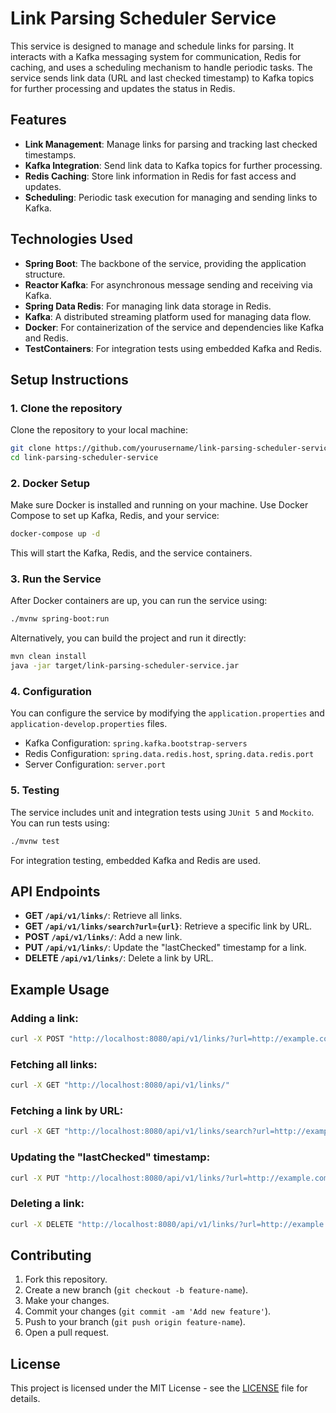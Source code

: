 
# Link Parsing Scheduler Service

This service is designed to manage and schedule links for parsing. It interacts with a Kafka messaging system for communication, Redis for caching, and uses a scheduling mechanism to handle periodic tasks. The service sends link data (URL and last checked timestamp) to Kafka topics for further processing and updates the status in Redis.

## Features
- **Link Management**: Manage links for parsing and tracking last checked timestamps.
- **Kafka Integration**: Send link data to Kafka topics for further processing.
- **Redis Caching**: Store link information in Redis for fast access and updates.
- **Scheduling**: Periodic task execution for managing and sending links to Kafka.
  
## Technologies Used
- **Spring Boot**: The backbone of the service, providing the application structure.
- **Reactor Kafka**: For asynchronous message sending and receiving via Kafka.
- **Spring Data Redis**: For managing link data storage in Redis.
- **Kafka**: A distributed streaming platform used for managing data flow.
- **Docker**: For containerization of the service and dependencies like Kafka and Redis.
- **TestContainers**: For integration tests using embedded Kafka and Redis.

## Setup Instructions

### 1. Clone the repository
Clone the repository to your local machine:

```bash
git clone https://github.com/yourusername/link-parsing-scheduler-service.git
cd link-parsing-scheduler-service
```

### 2. Docker Setup
Make sure Docker is installed and running on your machine. Use Docker Compose to set up Kafka, Redis, and your service:

```bash
docker-compose up -d
```

This will start the Kafka, Redis, and the service containers.

### 3. Run the Service
After Docker containers are up, you can run the service using:

```bash
./mvnw spring-boot:run
```

Alternatively, you can build the project and run it directly:

```bash
mvn clean install
java -jar target/link-parsing-scheduler-service.jar
```

### 4. Configuration
You can configure the service by modifying the `application.properties` and `application-develop.properties` files.

- Kafka Configuration: `spring.kafka.bootstrap-servers`
- Redis Configuration: `spring.data.redis.host`, `spring.data.redis.port`
- Server Configuration: `server.port`

### 5. Testing
The service includes unit and integration tests using `JUnit 5` and `Mockito`. You can run tests using:

```bash
./mvnw test
```

For integration testing, embedded Kafka and Redis are used.

## API Endpoints

- **GET `/api/v1/links/`**: Retrieve all links.
- **GET `/api/v1/links/search?url={url}`**: Retrieve a specific link by URL.
- **POST `/api/v1/links/`**: Add a new link.
- **PUT `/api/v1/links/`**: Update the "lastChecked" timestamp for a link.
- **DELETE `/api/v1/links/`**: Delete a link by URL.

## Example Usage

### Adding a link:
```bash
curl -X POST "http://localhost:8080/api/v1/links/?url=http://example.com"
```

### Fetching all links:
```bash
curl -X GET "http://localhost:8080/api/v1/links/"
```

### Fetching a link by URL:
```bash
curl -X GET "http://localhost:8080/api/v1/links/search?url=http://example.com"
```

### Updating the "lastChecked" timestamp:
```bash
curl -X PUT "http://localhost:8080/api/v1/links/?url=http://example.com"
```

### Deleting a link:
```bash
curl -X DELETE "http://localhost:8080/api/v1/links/?url=http://example.com"
```

## Contributing

1. Fork this repository.
2. Create a new branch (`git checkout -b feature-name`).
3. Make your changes.
4. Commit your changes (`git commit -am 'Add new feature'`).
5. Push to your branch (`git push origin feature-name`).
6. Open a pull request.

## License

This project is licensed under the MIT License - see the [LICENSE](LICENSE) file for details.
